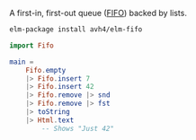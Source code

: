 
A first-in, first-out queue ([FIFO](https://en.wikipedia.org/wiki/FIFO_(computing_and_electronics))) backed by lists.

```bash
elm-package install avh4/elm-fifo
```

```elm
import Fifo

main =
    Fifo.empty
    |> Fifo.insert 7
    |> Fifo.insert 42
    |> Fifo.remove |> snd
    |> Fifo.remove |> fst
    |> toString
    |> Html.text
        -- Shows "Just 42"
```
